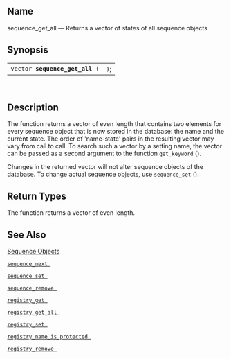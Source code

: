 <div id="fn_sequence_get_all" class="refentry">

<div class="titlepage">

</div>

<div class="refnamediv">

## Name

sequence_get_all — Returns a vector of states of all sequence objects

</div>

<div class="refsynopsisdiv">

## Synopsis

<div id="fsyn_sequence_get_all" class="funcsynopsis">

|                                     |      |
|-------------------------------------|------|
| `vector `**`sequence_get_all`**` (` | `)`; |

<div class="funcprototype-spacer">

 

</div>

</div>

</div>

<div id="desc_sequence_get_all" class="refsect1">

## Description

The function returns a vector of even length that contains two elements
for every sequence object that is now stored in the database: the name
and the current state. The order of 'name-state' pairs in the resulting
vector may vary from call to call. To search such a vector by a setting
name, the vector can be passed as a second argument to the function
`get_keyword` ().

Changes in the returned vector will not alter sequence objects of the
database. To change actual sequence objects, use `sequence_set` ().

</div>

<div id="ret_sequence_get_all" class="refsect1">

## Return Types

The function returns a vector of even length.

</div>

<div id="seealso_sequence_get_all" class="refsect1">

## See Also

<a href="sequenceobjects.html" class="link"
title="9.16. Sequence Objects">Sequence Objects</a>

<a href="fn_sequence_next.html" class="link" title="sequence_next"><code
class="function">sequence_next </code></a>

<a href="fn_sequence_set.html" class="link" title="sequence_set"><code
class="function">sequence_set </code></a>

<a href="fn_sequence_remove.html" class="link"
title="sequence_remove"><code
class="function">sequence_remove </code></a>

<a href="fn_registry_get.html" class="link" title="registry_get"><code
class="function">registry_get </code></a>

<a href="fn_registry_get_all.html" class="link"
title="registry_get_all"><code
class="function">registry_get_all </code></a>

<a href="fn_registry_set.html" class="link" title="registry_set"><code
class="function">registry_set </code></a>

<a href="fn_registry_name_is_protected.html" class="link"
title="registry_name_is_protected"><code
class="function">registry_name_is_protected </code></a>

<a href="fn_registry_remove.html" class="link"
title="registry_remove"><code
class="function">registry_remove </code></a>

</div>

</div>
